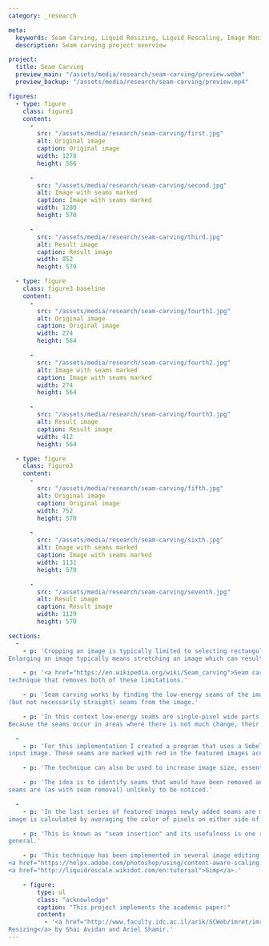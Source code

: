 ```yaml
---
category: _research

meta:
  keywords: Seam Carving, Liquid Resizing, Liquid Rescaling, Image Manipulation, Research
  description: Seam carving project overview

project:
  title: Seam Carving
  preview_main: "/assets/media/research/seam-carving/preview.webm"
  preview_backup: "/assets/media/research/seam-carving/preview.mp4"

figures:
  - type: figure
    class: figure3
    content:
      -
        src: "/assets/media/research/seam-carving/first.jpg"
        alt: Original image
        caption: Original image
        width: 1278
        height: 566

      -
        src: "/assets/media/research/seam-carving/second.jpg"
        alt: Image with seams marked
        caption: Image with seams marked
        width: 1280
        height: 570

      -
        src: "/assets/media/research/seam-carving/third.jpg"
        alt: Result image
        caption: Result image
        width: 852
        height: 570

  - type: figure
    class: figure3 baseline
    content:
      -
        src: "/assets/media/research/seam-carving/fourth1.jpg"
        alt: Original image
        caption: Original image
        width: 274
        height: 564

      -
        src: "/assets/media/research/seam-carving/fourth2.jpg"
        alt: Image with seams marked
        caption: Image with seams marked
        width: 274
        height: 564

      -
        src: "/assets/media/research/seam-carving/fourth3.jpg"
        alt: Result image
        caption: Result image
        width: 412
        height: 564

  - type: figure
    class: figure3
    content:
      -
        src: "/assets/media/research/seam-carving/fifth.jpg"
        alt: Original image
        caption: Original image
        width: 752
        height: 570

      -
        src: "/assets/media/research/seam-carving/sixth.jpg"
        alt: Image with seams marked
        caption: Image with seams marked
        width: 1131
        height: 570

      -
        src: "/assets/media/research/seam-carving/seventh.jpg"
        alt: Result image
        caption: Result image
        width: 1129
        height: 570

sections:
  -
    - p: 'Cropping an image is typically limited to selecting rectangular portions of an image and removing them.
Enlarging an image typically means stretching an image which can result in pixelation.'

    - p: '<a href="https://en.wikipedia.org/wiki/Seam_carving">Seam carving</a>, also known as "Liquid Resizing" is a 
technique that removes both of these limitations.'

    - p: 'Seam carving works by finding the low-energy seams of the image and then removing vertical or horizontal
(but not necessarily straight) seams from the image.'

    - p: 'In this context low-energy seams are single-pixel wide parts of the image where there is not much change. 
Because the seams occur in areas where there is not much change, their removal is less likely to be noticed.'

  -
    - p: 'For this implementation I created a program that uses a Sobel filter to determine low-energy seams in the 
input image. These seams are marked with red in the featured images accompanying this post.'

    - p: 'The technique can also be used to increase image size, essentially by working in reverse.'

    - p: 'The idea is to identify seams that would have been removed and then insert seams in those locations as again these 
seams are (as with seam removal) unlikely to be noticed.'

  -
    - p: 'In the last series of featured images newly added seams are marked in green. The color of the added seams in the final
image is calculated by averaging the color of pixels on either side of the image.' 

    - p: 'This is known as "seam insertion" and its usefulness is one reason "liquid resizing" could be a better name for this algorithm in 
general.'

    - p: 'This technique has been implemented in several image editing programs including both
<a href="https://helpx.adobe.com/photoshop/using/content-aware-scaling.html">Photoshop</a> and
<a href="http://liquidrescale.wikidot.com/en:tutorial">Gimp</a>.'

    - figure:
        type: ul
        class: "acknowledge"
        caption: "This project implements the academic paper:"
        content:
          - '<a href="http://www.faculty.idc.ac.il/arik/SCWeb/imret/imret.pdf">Seam Carving for Content-Aware Image 
Resizing</a> by Shai Avidan and Ariel Shamir.'
---
```

